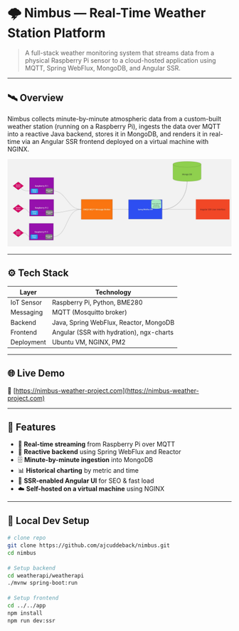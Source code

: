 # 🌩️ Nimbus — Real-Time Weather Station Platform

> A full-stack weather monitoring system that streams data from a physical Raspberry Pi sensor to a cloud-hosted application using MQTT, Spring WebFlux, MongoDB, and Angular SSR.

---

## 🛰️ Overview

Nimbus collects minute-by-minute atmospheric data from a custom-built weather station (running on a Raspberry Pi), ingests the data over MQTT into a reactive Java backend, stores it in MongoDB, and renders it in real-time via an Angular SSR frontend deployed on a virtual machine with NGINX.

![architecture](./docs/architecture.jpg)

---

## ⚙️ Tech Stack

| Layer        | Technology                             |
|--------------|-----------------------------------------|
| IoT Sensor   | Raspberry Pi, Python, BME280            |
| Messaging    | MQTT (Mosquitto broker)                 |
| Backend      | Java, Spring WebFlux, Reactor, MongoDB  |
| Frontend     | Angular (SSR with hydration), ngx-charts |
| Deployment   | Ubuntu VM, NGINX, PM2                   |

---

## 🌐 Live Demo

🔗 [https://nimbus-weather-project.com](https://nimbus-weather-project.com)

---

## 🔧 Features

- 📡 **Real-time streaming** from Raspberry Pi over MQTT
- 🧠 **Reactive backend** using Spring WebFlux and Reactor
- 🗄️ **Minute-by-minute ingestion** into MongoDB
- 📊 **Historical charting** by metric and time
- 🔄 **SSR-enabled Angular UI** for SEO & fast load
- ☁️ **Self-hosted on a virtual machine** using NGINX

---

## 🧪 Local Dev Setup

```bash
# clone repo
git clone https://github.com/ajcuddeback/nimbus.git
cd nimbus

# Setup backend
cd weatherapi/weatherapi
./mvnw spring-boot:run

# Setup frontend
cd ../../app
npm install
npm run dev:ssr